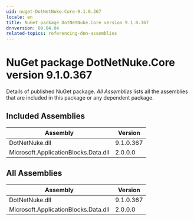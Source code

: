```yaml
---
uid: nuget-DotNetNuke.Core-9.1.0.367
locale: en
title: NuGet package DotNetNuke.Core version 9.1.0.367
dnnversion: 09.04.04
related-topics: referencing-dnn-assemblies
---
```


# NuGet package DotNetNuke.Core version 9.1.0.367
Details of published NuGet package.
*All Assemblies* lists all the assemblies that are included in this package or any dependent package.

## Included Assemblies

|Assembly|Version|
|---|---|
|DotNetNuke.dll|9.1.0.367|
|Microsoft.ApplicationBlocks.Data.dll|2.0.0.0|

## All Assemblies

|Assembly|Version|
|---|---|
|DotNetNuke.dll|9.1.0.367|
|Microsoft.ApplicationBlocks.Data.dll|2.0.0.0|


